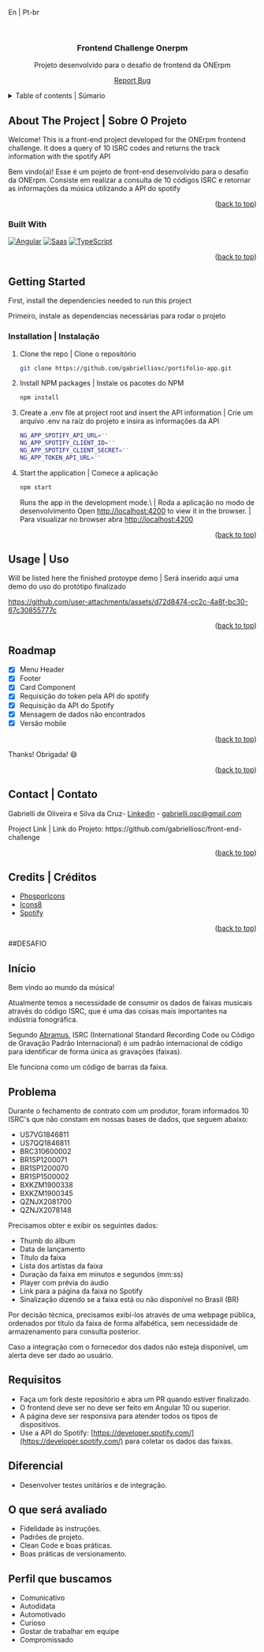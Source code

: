 <a name="readme-top">En | Pt-br</a>

<br />
<div align="center">
<h3 align="center">Frontend Challenge Onerpm</h3>
  <p align="center">
    Projeto desenvolvido para o desafio de frontend da ONErpm
  </p>
  <p><a href="https://github.com/gabrielliosc/portifolio-app/issues">Report Bug</a></p>
</div>

<details>
  <summary>Table of contents | Súmario</summary>
  <ol>
    <li>
      <a href="#about-the-project">About the Project | Sobre o projeto</a>
      <ul>
        <li><a href="#built-with">Built With | Construído Utilizando</a></li>
      </ul>
    </li>
    <li>
      <a href="#getting-started">Getting Started | Inicializando</a>
      <ul>
        <li><a href="#installation">Installation | Instalação</a></li>
      </ul>
    </li>
    <li><a href="#usage">Usage | Uso</a></li>
    <li><a href="#roadmap">Roadmap</a></li>
    <li><a href="#contact">Contact | Contato</a></li>
    <li><a href="#credits">Credits | Créditos</a></li>
  </ol>
</details>

## About The Project | Sobre O Projeto

Welcome! This is a front-end project developed for the ONErpm frontend challenge. It does a query of 10 ISRC codes and returns the track information with the spotify API

<p>Bem vindo(a)! Esse é um pojeto de front-end desenvolvido para o desafio da ONErpm. Consiste em realizar a consulta de 10 códigos ISRC e retornar as informações da música utilizando a API do spotify</p>



<p align="right">(<a href="#readme-top">back to top</a>)</p>

### Built With

[![Angular][Angular]][Angular-url] [![Saas][Saas.com]][Saas-url] [![TypeScript][TypeScript.com]][TypeScript-url]

<p align="right">(<a href="#readme-top">back to top</a>)</p>

<!-- GETTING STARTED -->
## Getting Started

First, install the dependencies needed to run this project

<p>Primeiro, instale as dependencias necessárias para rodar o projeto</p>

### Installation | Instalação

1. Clone the repo | Clone o repositório
   ```sh
   git clone https://github.com/gabrielliosc/portifolio-app.git
   ```
2. Install NPM packages | Instale os pacotes do NPM
   ```sh
   npm install
   ```
3. Create a .env file at project root and insert the API information | Crie um arquivo .env na raíz do projeto e insira as informações da API
   ```sh
   NG_APP_SPOTIFY_API_URL=''
   NG_APP_SPOTIFY_CLIENT_ID=''
   NG_APP_SPOTIFY_CLIENT_SECRET=''
   NG_APP_TOKEN_API_URL=''
   ```
4. Start the application | Comece a aplicação
    ```sh
   npm start
   ```
   Runs the app in the development mode.\ | Roda a aplicação no modo de desenvolvimento
   Open [http://localhost:4200](http://localhost:4200) to view it in the browser. | Para visualizar no browser abra [http://localhost:4200](http://localhost:4200)

<p align="right">(<a href="#readme-top">back to top</a>)</p>

## Usage | Uso

Will be listed here the finished protoype demo | Será inserido aqui uma demo do uso do protótipo finalizado

https://github.com/user-attachments/assets/d72d8474-cc2c-4a8f-bc30-67c30855777c

<p align="right">(<a href="#readme-top">back to top</a>)</p>

## Roadmap

- [x] Menu Header
- [x] Footer
- [x] Card Component
- [x] Requisição do token pela API do spotify
- [x] Requisição da API do Spotify
- [x] Mensagem de dados não encontrados
- [x] Versão mobile

<p align="right">(<a href="#readme-top">back to top</a>)</p>

Thanks! Obrigada! 😄

<p align="right">(<a href="#readme-top">back to top</a>)</p>

## Contact | Contato

Gabrielli de Oliveira e Silva da Cruz- [Linkedin](https://www.linkedin.com/in/gabrielli-oliveira-cruz/) - gabrielli.osc@gmail.com
<p>Project Link | Link do Projeto: https://github.com/gabrielliosc/front-end-challenge</p>

<p align="right">(<a href="#readme-top">back to top</a>)</p>

## Credits | Créditos

* [PhosporIcons](https://phosphoricons.com/)
* [Icons8](https://icons8.com.br/)
* [Spotify](https://developer.spotify.com/documentation/web-api)

<p align="right">(<a href="#readme-top">back to top</a>)</p>

[Angular]: https://img.shields.io/badge/Angular-f3084a?style=for-the-badge&logo=angular&logoColor=white
[Angular-url]: https://angular.dev/
[Saas.com]: https://img.shields.io/badge/SASS-cf649a?style=for-the-badge&logo=sass&logoColor=white
[Saas-url]: https://sass-lang.com/
[TypeScript.com]: https://img.shields.io/badge/Typescript-2f74c0?style=for-the-badge&logo=typescript&logoColor=white
[TypeScript-url]: https://www.typescriptlang.org/

##DESAFIO
## Início

Bem vindo ao mundo da música!

Atualmente temos a necessidade de consumir os dados de faixas musicais através do código ISRC, que é uma das coisas mais importantes na indústria fonográfica.

Segundo [Abramus](https://www.abramus.org.br/musica/isrc/), ISRC (International Standard Recording Code ou Código de Gravação Padrão Internacional) é um padrão internacional de código para identificar de forma única as gravações (faixas).

Ele funciona como um código de barras da faixa.


## Problema

Durante o fechamento de contrato com um produtor, foram informados 10 ISRC's que não constam em nossas bases de dados, que seguem abaixo:

* US7VG1846811
* US7QQ1846811
* BRC310600002
* BR1SP1200071
* BR1SP1200070
* BR1SP1500002
* BXKZM1900338
* BXKZM1900345
* QZNJX2081700
* QZNJX2078148

Precisamos obter e exibir os seguintes dados:

* Thumb do álbum
* Data de lançamento
* Título da faixa
* Lista dos artistas da faixa
* Duração da faixa em minutos e segundos (mm:ss)
* Player com prévia do áudio
* Link para a página da faixa no Spotify
* Sinalização dizendo se a faixa está ou não disponível no Brasil (BR)

Por decisão técnica, precisamos exibí-los através de uma webpage pública, ordenados por título da faixa de forma alfabética, sem necessidade de armazenamento para consulta posterior.

Caso a integração com o fornecedor dos dados não esteja disponível, um alerta deve ser dado ao usuário.


## Requisitos

* Faça um fork deste repositório e abra um PR quando estiver finalizado.
* O frontend deve ser no  deve ser feito em Angular 10 ou superior.
* A página deve ser responsiva para atender todos os tipos de dispositivos.
* Use a API do Spotify: [https://developer.spotify.com/](https://developer.spotify.com/) para coletar os dados das faixas.


## Diferencial

* Desenvolver testes unitários e de integração.


## O que será avaliado

* Fidelidade às instruções.
* Padrões de projeto.
* Clean Code e boas práticas.
* Boas práticas de versionamento.


## Perfil que buscamos

* Comunicativo
* Autodidata
* Automotivado
* Curioso
* Gostar de trabalhar em equipe
* Compromissado
